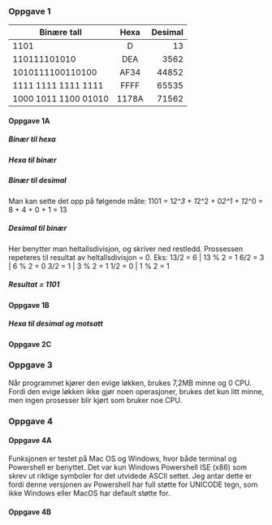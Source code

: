 ### Oppgave 1

| Binære tall         | Hexa          | Desimal  |
| -------------       |:-------------:| --------:|
|       1101          |       D       |    13    |
| 110111101010        |      DEA      |   3562   |
| 1010111100110100    |      AF34     |   44852  |
| 1111 1111 1111 1111 |      FFFF     |   65535  |
| 1000 1011 1100 01010|     1178A     |   71562  |

#### Oppgave 1A
##### Binær til hexa

##### Hexa til binær

##### Binær til desimal
Man kan sette det opp på følgende måte: 
1101 = 1*2^3 + 1*2^2 + 0*2^1 + 1*2^0
     = 8 + 4 + 0 + 1
     = 13
     
##### Desimal til binær
Her benytter man heltallsdivisjon, og skriver ned restledd. Prossessen repeteres til resultat av heltallsdivisjon = 0. 
Eks: 
13/2 = 6 | 13 % 2 = 1
6/2 = 3  | 6 % 2 = 0
3/2 = 1  | 3 % 2 = 1
1/2 = 0  | 1 % 2 = 1
##### Resultat = 1101 

#### Oppgave 1B
##### Hexa til desimal og motsatt
#### Oppgave 2C

### Oppgave 3
Når programmet kjører den evige løkken, brukes 7,2MB minne og 0 CPU. Fordi den evige løkken ikke gjør noen operasjoner, brukes det kun litt minne, men ingen prosesser blir kjørt som bruker noe CPU. 

### Oppgave 4
#### Oppgave 4A
Funksjonen er testet på Mac OS og Windows, hvor både terminal og Powershell er benyttet. Det var kun Windows Powershell ISE (x86) som skrev ut riktige symboler for det utvidede ASCII settet. Jeg antar dette er fordi denne versjonen av Powershell har full støtte for UNICODE tegn, som ikke Windows eller MacOS har default støtte for. 

#### Oppgave 4B




